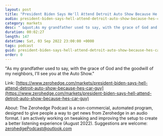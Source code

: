 ```yaml
---
layout: post
title: "President Biden Says He'll Attend Detroit Auto Show Because He's A &quot;Car Guy&quot;"
audio: president-biden-says-hell-attend-detroit-auto-show-because-hes-car-guy-0
category: markets
desc: " &quot;As my grandfather used to say, with the grace of God and the goodwill of my neighbors, I'll see you at the Auto Show.&quot; "
duration: 00:02:27
length: 147
datetime: Sat, 03 Sep 2022 23:00:00 +0000
tags: podcast
guid: president-biden-says-hell-attend-detroit-auto-show-because-hes-car-guy-0
order: 0
---
```

 &quot;As my grandfather used to say, with the grace of God and the goodwill of my neighbors, I'll see you at the Auto Show.&quot; 

Link: [https://www.zerohedge.com/markets/president-biden-says-hell-attend-detroit-auto-show-because-hes-car-guy](https://www.zerohedge.com/markets/president-biden-says-hell-attend-detroit-auto-show-because-hes-car-guy)

About: The Zerohedge Podcast is a non-commercial, automated program, designed to give people a way to get news from Zerohedge in an audio format.  I am actively working on tweaking and improving the setup to create a better listening experience (August 2022).  Suggestions are welcome: [zerohedgePodcast@outlook.com](mailto:zerohedgePodcast@outlook.com)